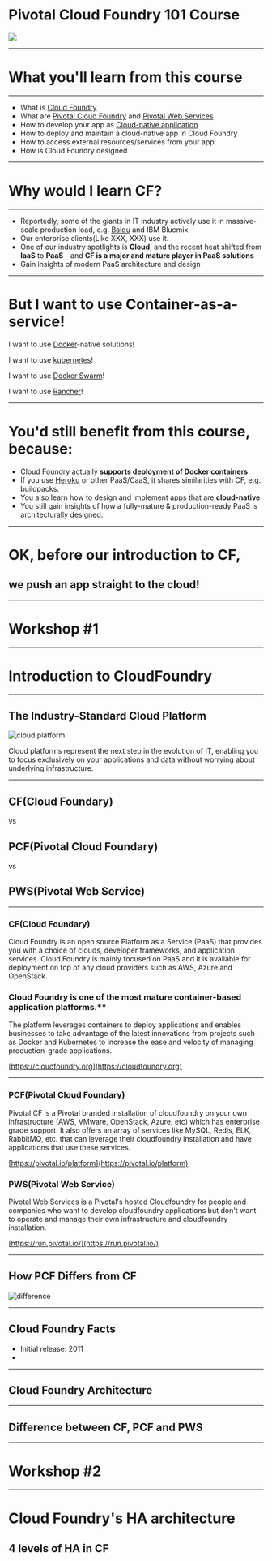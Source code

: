 <!-- page_number: true -->
# Pivotal Cloud Foundry 101 Course

![](https://upload.wikimedia.org/wikipedia/en/thumb/b/bb/CloudFoundryCorp_vertical.svg/1280px-CloudFoundryCorp_vertical.svg.png)

---

# What you'll learn from this course

---

- What is [Cloud Foundry](https://www.cloudfoundry.org/)
- What are [Pivotal Cloud Foundry](https://pivotal.io/platform) and [Pivotal Web Services](http://run.pivotal.io/)
- How to develop your app as [Cloud-native application](12factor.net)
- How to deploy and maintain a cloud-native app in Cloud Foundry
- How to access external resources/services from your app
- How is Cloud Foundry designed

---

# Why would I learn CF?

---

- Reportedly, some of the giants in IT industry actively use it in massive-scale production load, e.g. [Baidu](https://www.wired.com/2013/07/cloudfoundry/) and IBM Bluemix.
- Our enterprise clients(Like ~~XXX~~, ~~XXX~~) use it.
- One of our industry spotlights is **Cloud**, and the recent heat shifted from **IaaS** to **PaaS** - and **CF is a major and mature player in PaaS solutions**
- Gain insights of modern PaaS architecture and design

---

# But I want to use Container-as-a-service!

I want to use [Docker](https://www.docker.com/)-native solutions!

I want to use [kubernetes](https://kubernetes.io/)!

I want to use [Docker Swarm](https://github.com/docker/swarm)!

I want to use [Rancher](http://rancher.com/)!

---

# You'd still benefit from this course, because:

- Cloud Foundry actually **supports deployment of Docker containers**
- If you use [Heroku](https://www.heroku.com/) or other PaaS/CaaS, it shares similarities with CF, e.g. buildpacks.
- You also learn how to design and implement apps that are **cloud-native**.
- You still gain insights of how a fully-mature & production-ready PaaS is architecturally designed.

---

# OK, before our introduction to CF,

## we push an app straight to the cloud!

---

# Workshop #1

---

# Introduction to CloudFoundry

---
## The Industry-Standard Cloud Platform
![cloud platform](https://docs.pivotal.io/pivotalcf/1-10/concepts/images/power-of-platform.png "industry standard platforms")

Cloud platforms represent the next step in the evolution of IT, enabling you to focus exclusively on your applications and data without worrying about underlying infrastructure.

---
## CF(Cloud Foundary) 
vs
## PCF(Pivotal Cloud Foundary) 
vs
## PWS(Pivotal Web Service)
---
### CF(Cloud Foundary)
Cloud Foundry is an open source Platform as a Service (PaaS) that provides you with a choice of clouds, developer frameworks, and application services. Cloud Foundry is mainly focused on PaaS and it is available for deployment on top of any cloud providers such as AWS, Azure and OpenStack.

### Cloud Foundry is one of the most mature container-based application platforms.**

The platform leverages containers to deploy applications and enables businesses to take advantage of the latest innovations from projects such as Docker and Kubernetes to increase the ease and velocity of managing production-grade applications.

[https://cloudfoundry.org](https://cloudfoundry.org)

---

### PCF(Pivotal Cloud Foundary)
Pivotal CF is a Pivotal branded installation of cloudfoundry on your own infrastructure (AWS, VMware, OpenStack, Azure, etc) which has enterprise grade support. It also offers an array of services like MySQL, Redis, ELK, RabbitMQ, etc.  that can leverage their cloudfoundry installation and have applications that use these services.

[https://pivotal.io/platform](https://pivotal.io/platform)

### PWS(Pivotal Web Service)
Pivotal Web Services is a Pivotal's hosted Cloudfoundry for people and companies who want to develop cloudfoundry applications but don't want to operate and manage their own infrastructure and cloudfoundry installation.

[https://run.pivotal.io/](https://run.pivotal.io/)

---
## How PCF Differs from CF
![difference](https://docs.pivotal.io/pivotalcf/1-10/customizing/images/pcf-commercialization.png "PCF VS CF")

---

## Cloud Foundry Facts

- Initial release: 2011
- 

---

## Cloud Foundry Architecture

---

## Difference between CF, PCF and PWS

---

# Workshop #2

---

# Cloud Foundry's HA architecture

## 4 levels of HA in CF


